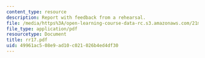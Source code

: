 ```yaml
---
content_type: resource
description: Report with feedback from a rehearsal.
file: /media/https%3A/open-learning-course-data-rc.s3.amazonaws.com/21m-873-theater-arts-topics-suburbia-january-iap-2008/49961ac508e9ad10c021026b4ed4df30_rr17.pdf
file_type: application/pdf
resourcetype: Document
title: rr17.pdf
uid: 49961ac5-08e9-ad10-c021-026b4ed4df30
---
```

